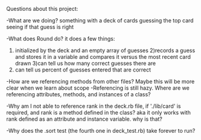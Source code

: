 Questions about this project:


-What are we doing?
something with a deck of cards
guessing the top card
seeing if that guess is right

-What does Round do?
it does a few things:
  1) initialized by the deck and an empty array of guesses
  2)records a guess and stores it in a variable and compares it versus the most recent card drawn
  3)can tell us how many correct guesses there are
  4) can tell us percent of guesses entered that are correct

-How are we referencing methods from other files? Maybe this will be more clear when we learn about scope
-Referencing is still hazy. Where are we referencing attributes, methods, and instances of a class?

-Why am I not able to reference rank in the deck.rb file, if './lib/card' is required, and rank is a method defined in the class?
   aka it only works with rank defined as an attribute and instance variable. why is that?


  -Why does the .sort test (the fourth one in deck_test.rb) take forever to run?
